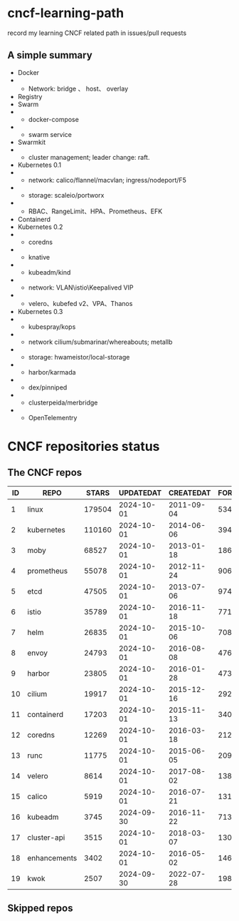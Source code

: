 # cncf-learning-path
record my learning CNCF related path in issues/pull requests

## A simple summary
- Docker
- - Network: bridge 、 host、 overlay
- Registry
- Swarm
- - docker-compose
- - swarm service
- Swarmkit
- - cluster management; leader change: raft.
- Kubernetes 0.1
- - network: calico/flannel/macvlan; ingress/nodeport/F5
- - storage: scaleio/portworx
- - RBAC、RangeLimit、HPA、Prometheus、EFK
- Containerd
- Kubernetes 0.2
- - coredns
- - knative
- - kubeadm/kind
- - network: VLAN\istio\Keepalived VIP
- - velero、kubefed v2、VPA、Thanos
- Kubernetes 0.3
- - kubespray/kops
- - network cilium/submarinar/whereabouts; metallb
- - storage: hwameistor/local-storage
- - harbor/karmada
- - dex/pinniped
- - clusterpeida/merbridge
- - OpenTelementry

# CNCF repositories status
<!--START_SECTION:github_repos-->
## The CNCF repos
| ID |     REPO     | STARS  | UPDATEDAT  | CREATEDAT  | FORKSCOUNT |
|----|--------------|--------|------------|------------|------------|
|  1 | linux        | 179504 | 2024-10-01 | 2011-09-04 |      53426 |
|  2 | kubernetes   | 110160 | 2024-10-01 | 2014-06-06 |      39426 |
|  3 | moby         |  68527 | 2024-10-01 | 2013-01-18 |      18635 |
|  4 | prometheus   |  55078 | 2024-10-01 | 2012-11-24 |       9065 |
|  5 | etcd         |  47505 | 2024-10-01 | 2013-07-06 |       9740 |
|  6 | istio        |  35789 | 2024-10-01 | 2016-11-18 |       7718 |
|  7 | helm         |  26835 | 2024-10-01 | 2015-10-06 |       7085 |
|  8 | envoy        |  24793 | 2024-10-01 | 2016-08-08 |       4763 |
|  9 | harbor       |  23805 | 2024-10-01 | 2016-01-28 |       4734 |
| 10 | cilium       |  19917 | 2024-10-01 | 2015-12-16 |       2922 |
| 11 | containerd   |  17203 | 2024-10-01 | 2015-11-13 |       3409 |
| 12 | coredns      |  12269 | 2024-10-01 | 2016-03-18 |       2127 |
| 13 | runc         |  11775 | 2024-10-01 | 2015-06-05 |       2096 |
| 14 | velero       |   8614 | 2024-10-01 | 2017-08-02 |       1388 |
| 15 | calico       |   5919 | 2024-10-01 | 2016-07-21 |       1317 |
| 16 | kubeadm      |   3745 | 2024-09-30 | 2016-11-22 |        713 |
| 17 | cluster-api  |   3515 | 2024-10-01 | 2018-03-07 |       1301 |
| 18 | enhancements |   3402 | 2024-10-01 | 2016-05-02 |       1463 |
| 19 | kwok         |   2507 | 2024-09-30 | 2022-07-28 |        198 |



## Skipped repos
<!--END_SECTION:github_repos-->
